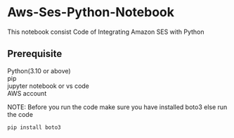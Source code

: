 # Aws-Ses-Python-Notebook
This notebook consist Code of Integrating Amazon SES with Python

## Prerequisite
Python(3.10 or above) <br/>
pip <br/>
jupyter notebook or vs code <br/>
AWS account <br/>

NOTE: Before you run the code make sure you have installed boto3 else run the code

```
pip install boto3
```


